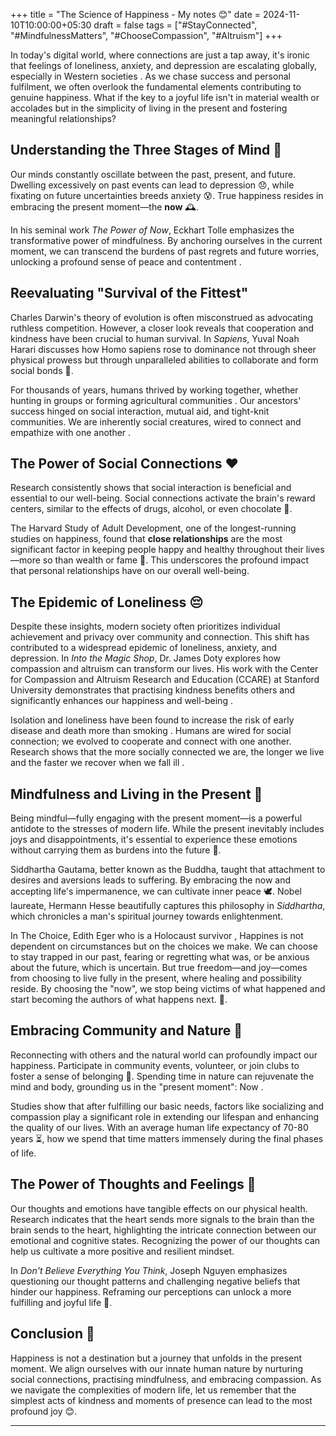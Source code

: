 +++
title = "The Science of Happiness - My notes 😊"
date = 2024-11-10T10:00:00+05:30
draft = false
tags = ["#StayConnected", "#MindfulnessMatters", "#ChooseCompassion", "#Altruism"]
+++

In today's digital world, where connections are just a tap away, it's ironic that feelings of loneliness, anxiety, and depression are escalating globally, especially in Western societies . As we chase success and personal fulfilment, we often overlook the fundamental elements contributing to genuine happiness. What if the key to a joyful life isn't in material wealth or accolades but in the simplicity of living in the present and fostering meaningful relationships? 

## Understanding the Three Stages of Mind 🧠

Our minds constantly oscillate between the past, present, and future. Dwelling excessively on past events can lead to depression 😞, while fixating on future uncertainties breeds anxiety 😰. True happiness resides in embracing the present moment—the **now** 🕰️.

In his seminal work *The Power of Now*, Eckhart Tolle emphasizes the transformative power of mindfulness. By anchoring ourselves in the current moment, we can transcend the burdens of past regrets and future worries, unlocking a profound sense of peace and contentment .

## Reevaluating "Survival of the Fittest" 

Charles Darwin's theory of evolution is often misconstrued as advocating ruthless competition. However, a closer look reveals that cooperation and kindness have been crucial to human survival. In *Sapiens*, Yuval Noah Harari discusses how Homo sapiens rose to dominance not through sheer physical prowess but through unparalleled abilities to collaborate and form social bonds 👫.

For thousands of years, humans thrived by working together, whether hunting in groups or forming agricultural communities . Our ancestors' success hinged on social interaction, mutual aid, and tight-knit communities. We are inherently social creatures, wired to connect and empathize with one another .

## The Power of Social Connections ❤️

Research consistently shows that social interaction is beneficial and essential to our well-being. Social connections activate the brain's reward centers, similar to the effects of drugs, alcohol, or even chocolate 🍫.

The Harvard Study of Adult Development, one of the longest-running studies on happiness, found that **close relationships** are the most significant factor in keeping people happy and healthy throughout their lives—more so than wealth or fame 💎. This underscores the profound impact that personal relationships have on our overall well-being.



## The Epidemic of Loneliness 😔

Despite these insights, modern society often prioritizes individual achievement and privacy over community and connection. This shift has contributed to a widespread epidemic of loneliness, anxiety, and depression. In *Into the Magic Shop*, Dr. James Doty explores how compassion and altruism can transform our lives. His work with the Center for Compassion and Altruism Research and Education (CCARE) at Stanford University demonstrates that practising kindness benefits others and significantly enhances our happiness and well-being .

Isolation and loneliness have been found to increase the risk of early disease and death more than smoking . Humans are wired for social connection; we evolved to cooperate and connect with one another. Research shows that the more socially connected we are, the longer we live and the faster we recover when we fall ill .

## Mindfulness and Living in the Present 🌿

Being mindful—fully engaging with the present moment—is a powerful antidote to the stresses of modern life. While the present inevitably includes joys and disappointments, it's essential to experience these emotions without carrying them as burdens into the future 🎈.

Siddhartha Gautama, better known as the Buddha, taught that attachment to desires and aversions leads to suffering. By embracing the now and accepting life's impermanence, we can cultivate inner peace 🕊️. Nobel laureate, Hermann Hesse beautifully captures this philosophy in *Siddhartha*, which chronicles a man's spiritual journey towards enlightenment.

In The Choice, Edith Eger who is a Holocaust survivor , Happines is not dependent on circumstances but on the choices we make. We can choose to stay trapped in our past, fearing or regretting what was, or be anxious about the future, which is uncertain. But true freedom—and joy—comes from choosing to live fully in the present, where healing and possibility reside. By choosing the "now", we stop being victims of what happened and start becoming the authors of what happens next. 🌟.

## Embracing Community and Nature 🌳

Reconnecting with others and the natural world can profoundly impact our happiness. Participate in community events, volunteer, or join clubs to foster a sense of belonging 🤝. Spending time in nature can rejuvenate the mind and body, grounding us in the "present moment": Now .

Studies show that after fulfilling our basic needs, factors like socializing and compassion play a significant role in extending our lifespan and enhancing the quality of our lives. With an average human life expectancy of 70-80 years ⏳, how we spend that time matters immensely during the final phases of life.

## The Power of Thoughts and Feelings 💭

Our thoughts and emotions have tangible effects on our physical health. Research indicates that the heart sends more signals to the brain than the brain sends to the heart, highlighting the intricate connection between our emotional and cognitive states. Recognizing the power of our thoughts can help us cultivate a more positive and resilient mindset.

In *Don't Believe Everything You Think*, Joseph Nguyen emphasizes questioning our thought patterns and challenging negative beliefs that hinder our happiness. Reframing our perceptions can unlock a more fulfilling and joyful life 🌟.

## Conclusion 🎉

Happiness is not a destination but a journey that unfolds in the present moment. We align ourselves with our innate human nature by nurturing social connections, practising mindfulness, and embracing compassion. As we navigate the complexities of modern life, let us remember that the simplest acts of kindness and moments of presence can lead to the most profound joy 😊.

---

